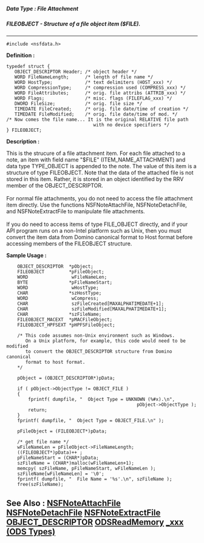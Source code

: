##### Data Type : File Attachment
##### FILEOBJECT - Structure of a file object item ($FILE).
---
```
#include <nsfdata.h>
```

**Definition :**
```
typedef struct {
   OBJECT_DESCRIPTOR Header; /* object header */
   WORD FileNameLength;      /* length of file name */
   WORD HostType;            /* text delimiters (HOST_xxx) */
   WORD CompressionType;     /* compression used (COMPRESS_xxx) */
   WORD FileAttributes;      /* orig. file attribs (ATTRIB_xxx) */
   WORD Flags;               /* misc. flags (FILEFLAG_xxx) */
   DWORD FileSize;           /* orig. file size */
   TIMEDATE FileCreated;     /* orig. file date/time of creation */
   TIMEDATE FileModified;    /* orig. file date/time of mod. */
/* Now comes the file name... It is the original RELATIVE file path
                                with no device specifiers */
} FILEOBJECT;
```

**Description :**

This is the strucure of a file attachment item.  For each file attached to a note, an item with field name &quot;$FILE&quot; (ITEM_NAME_ATTACHMENT) and data type TYPE_OBJECT is appended to the note.  The value of this item is a structure of type FILEOBJECT.  Note that the data of the attached file is not stored in this item. Rather, it is stored in an object identified by the RRV member of the OBJECT_DESCRIPTOR.<br>
<br>
For normal file attachments, you do not need to access the file attachment item directly. Use the functions NSFNoteAttachFile, NSFNoteDetachFile, and NSFNoteExtractFile to manipulate file attachments.<br>
<br>
If you do need to access items of type FILE_OBJECT directly, and if your API program runs on a non-Intel platform such as Unix, then you must convert the item data from Domino canonical format to Host format before accessing members of the FILEOBJECT structure.


**Sample Usage :**
```
    OBJECT_DESCRIPTOR  *pObject;
    FILEOBJECT         *pFileObject;
    WORD                wFileNameLen;
    BYTE               *pFileNameStart;
    WORD                wHostType;
    CHAR               *szHostType;
    WORD                wCompress;
    CHAR                szFileCreated[MAXALPHATIMEDATE+1];
    CHAR                szFileModified[MAXALPHATIMEDATE+1];
    CHAR               *szFileName;
    FILEOBJECT_MACEXT  *pMACFileObject;
    FILEOBJECT_HPFSEXT *pHPFSFileObject;

    /* This code assumes non-Unix environment such as Windows.
       On a Unix platform, for example, this code would need to be modified
       to convert the OBJECT_DESCRIPTOR structure from Domino canonical 
       format to host format.
    */

    pObject = (OBJECT_DESCRIPTOR*)pData;

    if ( pObject->ObjectType != OBJECT_FILE )
    {
        fprintf( dumpfile, "  Object Type = UNKNOWN (%#x).\n", 
                                                pObject->ObjectType );
        return;
    }
    fprintf( dumpfile, "  Object Type = OBJECT_FILE.\n" );

    pFileObject = (FILEOBJECT*)pData;

    /* get file name */
    wFileNameLen = pFileObject->FileNameLength;
    ((FILEOBJECT*)pData)++ ;
    pFileNameStart = (CHAR*)pData;
    szFileName = (CHAR*)malloc(wFileNameLen+1);
    memcpy( szFileName, pFileNameStart, wFileNameLen );
    szFileName[wFileNameLen] = '\0';
    fprintf( dumpfile, "  File Name = '%s'.\n", szFileName );
    free(szFileName);

```

**See Also :**
[NSFNoteAttachFile](/domino-c-api-docs/reference/Func/NSFNoteAttachFile)
[NSFNoteDetachFile](/domino-c-api-docs/reference/Func/NSFNoteDetachFile)
[NSFNoteExtractFile](/domino-c-api-docs/reference/Func/NSFNoteExtractFile)
[OBJECT_DESCRIPTOR](/domino-c-api-docs/reference/Data/OBJECT_DESCRIPTOR)
[ODSReadMemory](/domino-c-api-docs/reference/Func/ODSReadMemory)
[_xxx (ODS Types)](/domino-c-api-docs/reference/Symb/_xxx (ODS Types))
---
